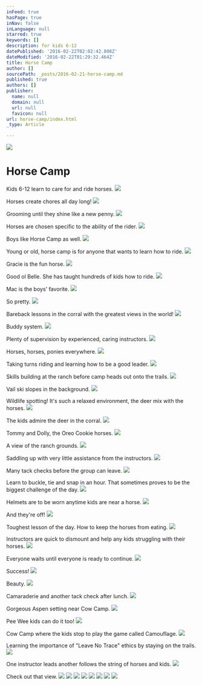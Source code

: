 ```yaml
---
inFeed: true
hasPage: true
inNav: false
inLanguage: null
starred: true
keywords: []
description: for kids 6-12
datePublished: '2016-02-22T02:02:42.808Z'
dateModified: '2016-02-22T01:29:32.464Z'
title: Horse Camp
author: []
sourcePath: _posts/2016-02-21-horse-camp.md
published: true
authors: []
publisher:
  name: null
  domain: null
  url: null
  favicon: null
url: horse-camp/index.html
_type: Article

---
```

![](https://the-grid-user-content.s3-us-west-2.amazonaws.com/cca03816-e4c9-463c-883b-e3ee479812fe.jpg)

# Horse Camp

Kids 6-12 learn to care for and ride horses.
![](https://the-grid-user-content.s3-us-west-2.amazonaws.com/b680f503-3f6f-49b8-9378-cb3d1549ec98.jpg)

Horses create chores all day long!
![](https://the-grid-user-content.s3-us-west-2.amazonaws.com/ef7bd99d-b892-416a-8782-50c330725055.jpg)

Grooming until they shine like a new penny.
![](https://the-grid-user-content.s3-us-west-2.amazonaws.com/b0e7c5c8-4449-4a78-84ab-75e4a0655cc3.jpg)

Horses are chosen specific to the ability of the rider.
![](https://the-grid-user-content.s3-us-west-2.amazonaws.com/030660a5-cef4-405d-b0fd-8bf822c4554d.jpg)

Boys like Horse Camp as well.
![](https://the-grid-user-content.s3-us-west-2.amazonaws.com/b259d2c2-9f95-4ad5-90c9-9f42e7bebdc3.jpg)

Young or old, horse camp is for anyone that wants to learn how to ride.
![](https://the-grid-user-content.s3-us-west-2.amazonaws.com/2a5faf53-aa1c-4b5f-a357-a85de0bd9d9b.jpg)

Gracie is the fun horse.
![](https://the-grid-user-content.s3-us-west-2.amazonaws.com/bb586d82-7949-4d17-8c35-a456b2278fd3.jpg)

Good ol Belle.  She has taught hundreds of kids how to ride.
![](https://the-grid-user-content.s3-us-west-2.amazonaws.com/cc02f569-3ba5-4749-901f-2443001e8b83.jpg)

Mac is the boys' favorite.
![](https://the-grid-user-content.s3-us-west-2.amazonaws.com/6f13274d-2aa2-4dd7-bc59-5dcbe6f2d6a9.jpg)

So pretty.
![](https://the-grid-user-content.s3-us-west-2.amazonaws.com/cb146232-23fb-4fc3-bec1-6e76aa859f5e.jpg)

Bareback lessons in the corral with the greatest views in the world!
![](https://the-grid-user-content.s3-us-west-2.amazonaws.com/765c4daa-1754-4f85-b87d-e662ea3a51f3.jpg)

Buddy system.
![](https://the-grid-user-content.s3-us-west-2.amazonaws.com/5c408ce7-3de9-40a4-9b18-17f4e981a571.jpg)

Plenty of supervision by experienced, caring instructors. ![](https://the-grid-user-content.s3-us-west-2.amazonaws.com/479b7595-9080-4bdd-b1bf-aa9339030941.jpg)

Horses, horses, ponies everywhere.
![](https://the-grid-user-content.s3-us-west-2.amazonaws.com/fb8b9064-286f-4662-9fae-038fe28d4c64.jpg)

Taking turns riding and learning how to be a good leader.
![](https://the-grid-user-content.s3-us-west-2.amazonaws.com/73226a51-ec19-43b9-a647-33ff58c9fa99.jpg)

Skills building at the ranch before camp heads out onto the trails.
![](https://the-grid-user-content.s3-us-west-2.amazonaws.com/47c0189a-c7be-4d32-b54b-ed5e746a8c47.jpg)

Vail ski slopes in the background.
![](https://the-grid-user-content.s3-us-west-2.amazonaws.com/06f6a66a-4959-4c0a-899d-956f5043916a.jpg)

Wildlife spotting!  It's such a relaxed environment, the deer mix with the horses.
![](https://the-grid-user-content.s3-us-west-2.amazonaws.com/c61a2348-9cf5-4233-bb05-24ba791a51fe.jpg)

The kids admire the deer in the corral.
![](https://the-grid-user-content.s3-us-west-2.amazonaws.com/a783b766-2264-47a3-8a22-727d6b4addd8.jpg)

Tommy and Dolly, the Oreo Cookie horses.
![](https://the-grid-user-content.s3-us-west-2.amazonaws.com/47450e03-ecd3-4b9d-88f6-814eb3dc6007.jpg)

A view of the ranch grounds.
![](https://the-grid-user-content.s3-us-west-2.amazonaws.com/8224b18f-d21c-4d0e-b02c-98e631991214.jpg)

Saddling up with very little assistance from the instructors.
![](https://the-grid-user-content.s3-us-west-2.amazonaws.com/53c4eed1-afa0-485a-a48b-352e1f7ad66c.jpg)

Many tack checks before the group can leave.
![](https://the-grid-user-content.s3-us-west-2.amazonaws.com/742dbdfd-10f5-42cf-b852-061d1289d5fe.jpg)

Learn to buckle, tie and snap in an hour.  That sometimes proves to be the biggest challenge of the day.
![](https://the-grid-user-content.s3-us-west-2.amazonaws.com/c85d46f2-e9ad-49e5-b36c-3cdb4c7b4f36.jpg)

Helmets are to be worn anytime kids are near a horse.
![](https://the-grid-user-content.s3-us-west-2.amazonaws.com/f2426a25-9d19-48ef-8710-27e11c47fe53.jpg)

And they're off!
![](https://the-grid-user-content.s3-us-west-2.amazonaws.com/7dfd8bb9-b569-40f4-9905-e70910085319.jpg)

Toughest lesson of the day.  How to keep the horses from eating.
![](https://the-grid-user-content.s3-us-west-2.amazonaws.com/557a863f-f016-4f66-a4cf-ced33b5034b6.jpg)

Instructors are quick to dismount and help any kids struggling with their horses.  ![](https://the-grid-user-content.s3-us-west-2.amazonaws.com/7c66018a-8e0d-43a4-94db-9e80b505866a.jpg)

Everyone waits until everyone is ready to continue.
![](https://the-grid-user-content.s3-us-west-2.amazonaws.com/80304e9f-09dc-466a-a9f0-54789089b235.jpg)

Success!
![](https://the-grid-user-content.s3-us-west-2.amazonaws.com/5ad94354-de61-4002-ae38-05d265354b21.jpg)

Beauty.
![](https://the-grid-user-content.s3-us-west-2.amazonaws.com/1619d203-720d-4534-9fd7-c681cd84a01e.jpg)

Camaraderie and another tack check after lunch.
![](https://the-grid-user-content.s3-us-west-2.amazonaws.com/c1159232-e4e7-4907-8817-39fdd95990e8.jpg)

Gorgeous Aspen setting near Cow Camp.
![](https://the-grid-user-content.s3-us-west-2.amazonaws.com/159f3b56-dcce-45eb-b057-e9bd76bf56b7.jpg)

Pee Wee kids can do it too!
![](https://the-grid-user-content.s3-us-west-2.amazonaws.com/ea3cced0-3dac-4b36-bcaf-48383e3d81bd.jpg)

Cow Camp where the kids stop to play the game called Camouflage.
![](https://the-grid-user-content.s3-us-west-2.amazonaws.com/d2f2b1a4-77e4-40f6-bb7c-0123be639638.jpg)

Learning the importance of "Leave No Trace" ethics by staying on the trails. ![](https://the-grid-user-content.s3-us-west-2.amazonaws.com/392e3330-ac1a-48fb-a55a-822cfb28d03c.jpg)

One instructor leads another follows the string of horses and kids.
![](https://the-grid-user-content.s3-us-west-2.amazonaws.com/24fc4d9f-39d2-4632-aee3-2686af7a9cef.jpg)

Check out that view.
![](https://the-grid-user-content.s3-us-west-2.amazonaws.com/5892a6c6-4f15-4d42-bc2e-3286bea1d173.jpg)
![](https://the-grid-user-content.s3-us-west-2.amazonaws.com/70d7c04c-702f-4bd8-bc57-9d2730206801.jpg)
![](https://the-grid-user-content.s3-us-west-2.amazonaws.com/9725c1a9-7404-4dfc-8b6c-5ee96182af7a.jpg)
![](https://the-grid-user-content.s3-us-west-2.amazonaws.com/34206c6f-fa56-4775-84ff-f3783ce4c897.jpg)
![](https://the-grid-user-content.s3-us-west-2.amazonaws.com/bae6c62c-8d86-4b9b-953f-f1aa364ae4ad.jpg)
![](https://the-grid-user-content.s3-us-west-2.amazonaws.com/66b1af19-29c9-41ec-bc3d-b5db36b7c0e2.jpg)
![](https://the-grid-user-content.s3-us-west-2.amazonaws.com/718c5274-ecef-4599-95b3-cddb89637541.jpg)
![](https://the-grid-user-content.s3-us-west-2.amazonaws.com/c074f93e-6b32-40de-91d2-f919a35fffef.jpg)